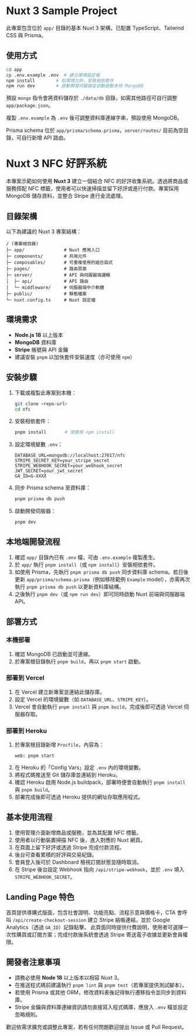 
# Nuxt 3 Sample Project

此專案包含位於 `app/` 目錄的基本 Nuxt 3 架構，已配置 TypeScript、Tailwind CSS 與 Prisma。

## 使用方式

```bash
cd app
cp .env.example .env  # 建立環境設定檔
npm install        # 如環境允許，安裝相依套件
npm run dev        # 啟動開發伺服器並自動啟動本地 MongoDB
```

預設 `mongo` 指令會將資料儲存於 `./data/db` 目錄，如需其他路徑可自行調整 `app/package.json`。

複製 `.env.example` 為 `.env` 後可調整資料庫連線字串，預設使用 MongoDB。

Prisma schema 位於 `app/prisma/schema.prisma`，`server/routes/` 目前為空目錄，可自行新增 API 路由。

# Nuxt 3 NFC 好評系統

本專案示範如何使用 **Nuxt 3** 建立一個結合 NFC 的好評收集系統。透過將商品或服務搭配 NFC 標籤，使用者可以快速掃描並留下好評或進行付款。專案採用 MongoDB 儲存資料，並整合 Stripe 進行金流處理。

## 目錄架構

以下為建議的 Nuxt 3 專案結構：

```
/ (專案根目錄)
├─ app/               # Nuxt 應用入口
├─ components/        # 共用元件
├─ composables/       # 可重複使用的組合函式
├─ pages/             # 路由頁面
├─ server/            # API 與伺服器端邏輯
│  ├─ api/            # API 路由
│  └─ middleware/     # 伺服器端中介軟體
├─ public/            # 靜態檔案
└─ nuxt.config.ts     # Nuxt 設定檔
```

## 環境需求

- **Node.js 18** 以上版本
- **MongoDB** 資料庫
- **Stripe** 帳號與 API 金鑰
- 建議安裝 `pnpm` 以加快套件安裝速度（亦可使用 `npm`）

## 安裝步驟

1. 下載或複製此專案到本機：
   ```bash
   git clone <repo-url>
   cd nfc
   ```
2. 安裝相依套件：
   ```bash
   pnpm install       # 或使用 npm install
   ```
3. 設定環境變數 `.env`：
   ```env
   DATABASE_URL=mongodb://localhost:27017/nfc
   STRIPE_SECRET_KEY=your_stripe_secret
   STRIPE_WEBHOOK_SECRET=your_webhook_secret
   JWT_SECRET=your_jwt_secret
   GA_ID=G-XXXX
   ```
4. 同步 Prisma schema 至資料庫：
   ```bash
   pnpm prisma db push
   ```
5. 啟動開發伺服器：
   ```bash
   pnpm dev
   ```

## 本地端開發流程

1. 確認 `app/` 目錄內已有 `.env` 檔，可由 `.env.example` 複製產生。
2. 於 `app/` 執行 `pnpm install`（或 `npm install`）安裝相依套件。
3. 如使用 Prisma，先執行 `pnpm prisma db push` 同步資料庫 schema。若日後更新
   `app/prisma/schema.prisma`（例如移除範例 `Example` model），亦需再次執行
   `pnpm prisma db push` 以更新資料庫結構。
4. 之後執行 `pnpm dev`（或 `npm run dev`）即可同時啟動 Nuxt 前端與伺服器端 API。

## 部署方式

### 本機部署
1. 確認 MongoDB 已啟動並可連線。
2. 於專案根目錄執行 `pnpm build`，再以 `pnpm start` 啟動。

### 部署到 Vercel
1. 在 Vercel 建立新專案並連結此儲存庫。
2. 設定 Vercel 的環境變數（如 `DATABASE_URL`、`STRIPE_KEY`）。
3. Vercel 會自動執行 `pnpm install` 與 `pnpm build`，完成後即可透過 Vercel 伺服器存取。

### 部署到 Heroku
1. 於專案根目錄新增 `Procfile`，內容為：
   ```
   web: pnpm start
   ```
2. 在 Heroku 的「Config Vars」設定 `.env` 內的環境變數。
3. 將程式碼推送至 Git 儲存庫並連結到 Heroku。
4. 確認 Heroku 啟用 Node.js buildpack，部署時便會自動執行 `pnpm install` 與 `pnpm build`。
5. 部署完成後即可透過 Heroku 提供的網址存取應用程式。

## 基本使用流程

1. 使用管理介面新增商品或服務，並為其配置 NFC 標籤。
2. 使用者以行動裝置掃描 NFC 後，進入對應的 Nuxt 網頁。
3. 在頁面上留下好評或透過 Stripe 完成付款流程。
4. 後台可查看累積的好評與交易紀錄。
5. 會員登入後可於 Dashboard 檢視訂閱狀態並隨時取消。
6. 在 Stripe 後台設定 Webhook 指向 `/api/stripe-webhook`，並於 `.env` 填入 `STRIPE_WEBHOOK_SECRET`。

## Landing Page 特色

首頁提供導購式版面，包含社會證明、功能亮點、流程示意與價格卡，CTA 會呼叫 `/api/create-checkout-session` 建立 Stripe 結帳連結，並於 Google Analytics（透過 `GA_ID`）記錄點擊。
此頁面同時提供付費說明，使用者可選擇一次性購買或訂閱方案；完成付款後系統會透過 Stripe 寄送電子收據並更新會員權限。

## 開發者注意事項

- 請務必使用 **Node 18** 以上版本以相容 Nuxt 3。
- 在推送程式碼前建議執行 `pnpm lint` 與 `pnpm test`（若專案提供測試腳本）。
- 若使用 Prisma 或其他 ORM，修改資料表後記得執行遷移指令並同步到資料庫。
- Stripe 金鑰與資料庫連線資訊請勿直接寫入程式碼庫，應放入 `.env` 檔並設定忽略規則。

歡迎依需求擴充或調整此專案，若有任何問題歡迎提出 Issue 或 Pull Request。


